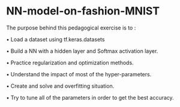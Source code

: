 # NN-model-on-fashion-MNIST
The purpose behind this pedagogical exercise is to : 

• Load a dataset using tf.keras.datasets

• Build a NN with a hidden layer and Softmax activation layer.

• Practice regularization and optimization methods.

• Understand the impact of most of the hyper-parameters.

• Create and solve and overfitting situation.

• Try to tune all of the parameters in order to get the best accuracy.
